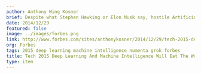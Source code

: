 ```yaml
---
author: Anthony Wing Kosner
brief: Despite what Stephen Hawking or Elon Musk say, hostile Artificial Intelligence is not going to destroy the world anytime soon. What is certain to happen, however, is the continued ascent of the practical applications of AI
date: 2014/12/29
featured: false
image: ../images/forbes.png
link: http://www.forbes.com/sites/anthonykosner/2014/12/29/tech-2015-deep-learning-and-machine-intelligence-will-eat-the-world/
org: Forbes
tags: 2015 deep learning machine intelligence numenta grok forbes
title: Tech 2015 Deep Learning And Machine Intelligence Will Eat The World
type: item
---
```

